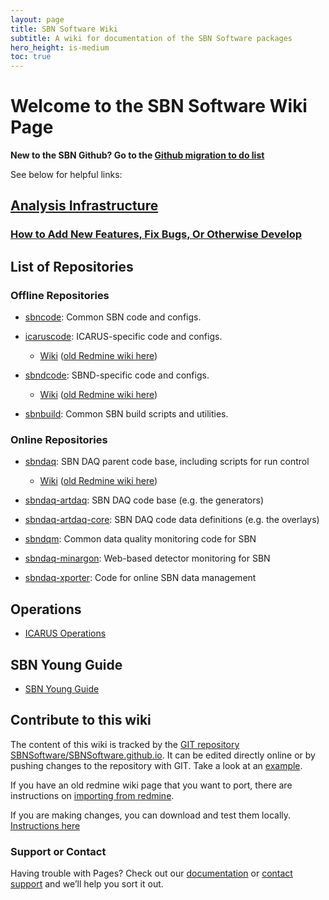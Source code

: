 ```yaml
---
layout: page
title: SBN Software Wiki
subtitle: A wiki for documentation of the SBN Software packages
hero_height: is-medium
toc: true
---
```



# Welcome to the SBN Software Wiki Page

**New to the SBN Github? Go to the [Github migration to do list](AnalysisInfrastructure/github-migration-to-do-list.md)**

See below for helpful links:

## [Analysis Infrastructure](AnalysisInfrastructure/index) ##
### [How to Add New Features, Fix Bugs, Or Otherwise Develop](AnalysisInfrastructure/how-to-develop) ###

## List of Repositories ##

### Offline Repositories ###
* [sbncode](https://github.com/SBNSoftware/sbncode): Common SBN code and configs.
* [icaruscode](https://github.com/SBNSoftware/icaruscode): ICARUS-specific code and configs.
  * [Wiki](icaruscode_wiki/Wiki) ([old Redmine wiki here](https://cdcvs.fnal.gov/redmine/projects/icaruscode/wiki))
* [sbndcode](https://github.com/SBNSoftware/sbndcode): SBND-specific code and configs.
  * [Wiki](sbndcode_wiki/Wiki) ([old Redmine wiki here](https://cdcvs.fnal.gov/redmine/projects/sbndcode/wiki))

* [sbnbuild](https://github.com/SBNSoftware/sbnbuild): Common SBN build scripts and utilities.

### Online Repositories ###
* [sbndaq](https://github.com/SBNSoftware/sbndaq): SBN DAQ parent code base, including scripts for run control
  * [Wiki](sbn_online_wiki/Wiki) ([old Redmine wiki here](https://cdcvs.fnal.gov/redmine/projects/sbndaq/wiki))
* [sbndaq-artdaq](https://github.com/SBNSoftware/sbndaq-artdaq): SBN DAQ code base (e.g. the generators)
* [sbndaq-artdaq-core](https://github.com/SBNSoftware/sbndaq-artdaq-core): SBN DAQ code data definitions (e.g. the overlays)

* [sbndqm](https://github.com/SBNSoftware/sbndqm): Common data quality monitoring code for SBN
* [sbndaq-minargon](https://github.com/SBNSoftware/sbndaq-minargon): Web-based detector monitoring for SBN

* [sbndaq-xporter](https://github.com/SBNSoftware/sbndaq-xporter): Code for online SBN data management

## Operations ##
* [ICARUS Operations](Operations/SBN_FD/index)

## SBN Young Guide ##
* [SBN Young Guide](SBNYoung/SBNYoungIndex.md)

## Contribute to this wiki ##

The content of this wiki is tracked by the [GIT repository SBNSoftware/SBNSoftware.github.io](https://github.com/SBNSoftware/SBNSoftware.github.io).
It can be edited directly online or by pushing changes to the repository with GIT. Take a look at an [example](example).

If you have an old redmine wiki page that you want to port, there are instructions on [importing from redmine](importing_from_redmine).

If you are making changes, you can download and test them locally. [Instructions here](https://docs.github.com/en/pages/setting-up-a-github-pages-site-with-jekyll/testing-your-github-pages-site-locally-with-jekyll)

### Support or Contact

Having trouble with Pages? Check out our [documentation](https://help.github.com/categories/github-pages-basics/) or [contact support](https://github.com/contact) and we’ll help you sort it out.
